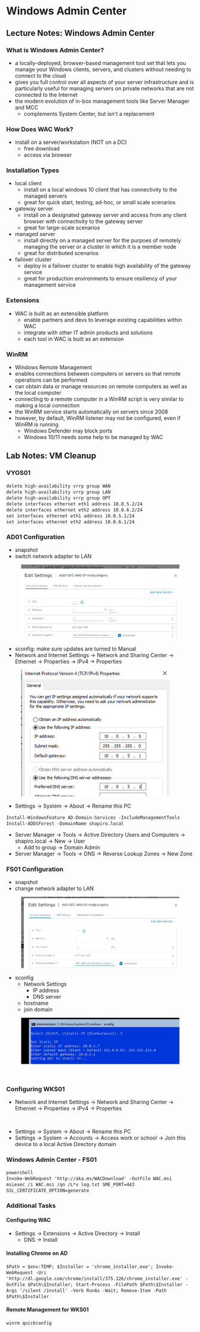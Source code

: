# Windows Admin Center

## Lecture Notes: Windows Admin Center

### What is Windows Admin Center?

* a locally-deployed, browser-based management tool set that lets you manage your Windows clients, servers, and clusters without needing to connect to the cloud
* gives you full control over all aspects of your server infrastructure and is particularly useful for managing servers on private networks that are not connected to the Internet
* the modern evolution of in-box management tools like Server Manager and MCC
  * complements System Center, but isn't a replacement

### How Does WAC Work?

* install on a server/workstation (NOT on a DC)
  * free download
  * access via browser

### Installation Types

* local client
  * install on a local windows 10 client that has connectivity to the managed servers
  * great for quick start, testing, ad-hoc, or small scale scenarios
* gateway server
  * install on a designated gateway server and access from any client browser with connectivity to the gateway server
  * great for large-scale scenarios
* managed server
  * install directly on a managed server for the purpoes of remotely managing the server or a cluster in which it is a member node
  * great for distributed scenarios
* failover cluster
  * deploy in a failover cluster to enable high availability of the gateway service
  * great for production environments to ensure resiliency of your management service

### Extensions

* WAC is built as an extensible platform
  * enable partners and devs to leverage existing capabilities within WAC
  * integrate with other IT admin products and solutions
  * each tool in WAC is built as an extension

### WinRM

* Windows Remote Management
* enables connections between computers or servers so that remote operations can be performed
* can obtain data or manage resources on remote computers as well as the local computer
* connecting to a remote computer in a WinRM script is very similar to making a local connection
* the WinRM service starts automatically on servers since 2008
* however, by default, WinRM listener may not be configured, even if WinRM is running
  * Windows Defender may block ports
  * Windows 10/11 needs some help to be managed by WAC

## Lab Notes: VM Cleanup

### VYOS01

```
delete high-availability vrrp group WAN
delete high-availability vrrp group LAN
delete high-availability vrrp group OPT
delete interfaces ethernet eth1 address 10.0.5.2/24
delete interfaces ethernet eth2 address 10.0.6.2/24
set interfaces ethernet eth1 address 10.0.5.1/24
set interfaces ethernet eth2 address 10.0.6.1/24
```

### AD01 Configuration

* snapshot
* switch network adapter to LAN

<figure><img src=".gitbook/assets/{2B31BE9E-F6CD-4CD4-8780-82DAD97F5887}.png" alt=""><figcaption></figcaption></figure>

* sconfig: make sure updates are turned to Manual
* Network and Internet Settings -> Network and Sharing Center -> Ethernet -> Properties -> IPv4 -> Properties

<figure><img src=".gitbook/assets/{339DCEF2-6E84-44FF-B69F-649469FAB876}.png" alt=""><figcaption></figcaption></figure>

* Settings -> System -> About -> Rename this PC

```
Install-WindowsFeature AD-Domain-Services -IncludeManagementTools
Install-ADDSForest -DomainName shapiro.local
```

* Server Manager -> Tools -> Active Directory Users and Computers -> shapiro.local -> New -> User
  * Add to group -> Domain Admin
* Server Manager -> Tools -> DNS -> Reverse Lookup Zones -> New Zone

### FS01 Configuration

* snapshot
* change network adapter to LAN

<figure><img src=".gitbook/assets/{29E7A969-F5A4-4CB5-835F-89A186693232}.png" alt=""><figcaption></figcaption></figure>

* sconfig
  * Network Settings
    * IP address
    * DNS server
  * hostname
  * join domain

<figure><img src=".gitbook/assets/{744CEB1B-F8B7-421C-99EC-2213B59CDFFA}.png" alt=""><figcaption></figcaption></figure>

<figure><img src=".gitbook/assets/Screenshot 2024-10-13 at 9.54.16 AM.png" alt=""><figcaption></figcaption></figure>

### Configuring WKS01

* Network and Internet Settings -> Network and Sharing Center -> Ethernet -> Properties -> IPv4 -> Properties

<figure><img src=".gitbook/assets/Screenshot 2024-10-13 at 9.58.37 AM.png" alt=""><figcaption></figcaption></figure>

* Settings -> System -> About -> Rename this PC
* Settings -> System -> Accounts -> Access work or school -> Join this device to a local Active Directory domain

### Windows Admin Center - FS01

```
powershell
Invoke-WebRequest 'http://aka.ms/WACDownload' -OutFile WAC.msi
msiexec /i WAC.msi /qn /L*v log.txt SME_PORT=443 SSL_CERTIFICATE_OPTION=generate
```

### Additional Tasks

#### Configuring WAC

* Settings -> Extensions -> Active Directory -> Install
  * DNS -> Install

#### Installing Chrome on AD

```
$Path = $env:TEMP; $Installer = 'chrome_installer.exe'; Invoke-WebRequest -Uri 'http://dl.google.com/chrome/install/375.126/chrome_installer.exe' -OutFile $Path\$Installer; Start-Process -FilePath $Path\$Installer -Args '/silent /install' -Verb RunAs -Wait; Remove-Item -Path $Path\$Installer
```

#### Remote Management for WKS01

```
winrm quickconfig
```

